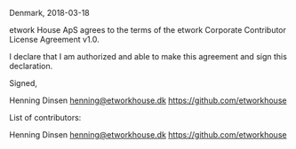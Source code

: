 Denmark, 2018-03-18

etwork House ApS agrees to the terms of the etwork Corporate Contributor License
Agreement v1.0.

I declare that I am authorized and able to make this agreement and sign this
declaration.

Signed,

Henning Dinsen henning@etworkhouse.dk https://github.com/etworkhouse

List of contributors:

Henning Dinsen henning@etworkhouse.dk https://github.com/etworkhouse
